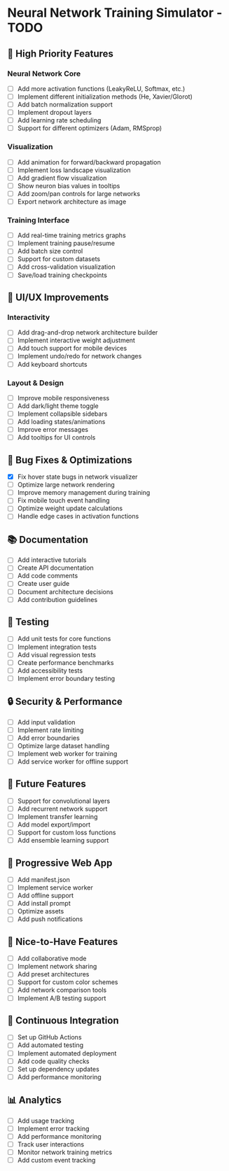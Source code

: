 # Neural Network Training Simulator - TODO

## 🚀 High Priority Features

### Neural Network Core
- [ ] Add more activation functions (LeakyReLU, Softmax, etc.)
- [ ] Implement different initialization methods (He, Xavier/Glorot)
- [ ] Add batch normalization support
- [ ] Implement dropout layers
- [ ] Add learning rate scheduling
- [ ] Support for different optimizers (Adam, RMSprop)

### Visualization
- [ ] Add animation for forward/backward propagation
- [ ] Implement loss landscape visualization
- [ ] Add gradient flow visualization
- [ ] Show neuron bias values in tooltips
- [ ] Add zoom/pan controls for large networks
- [ ] Export network architecture as image

### Training Interface
- [ ] Add real-time training metrics graphs
- [ ] Implement training pause/resume
- [ ] Add batch size control
- [ ] Support for custom datasets
- [ ] Add cross-validation visualization
- [ ] Save/load training checkpoints

## 🎨 UI/UX Improvements

### Interactivity
- [ ] Add drag-and-drop network architecture builder
- [ ] Implement interactive weight adjustment
- [ ] Add touch support for mobile devices
- [ ] Implement undo/redo for network changes
- [ ] Add keyboard shortcuts

### Layout & Design
- [ ] Improve mobile responsiveness
- [ ] Add dark/light theme toggle
- [ ] Implement collapsible sidebars
- [ ] Add loading states/animations
- [ ] Improve error messages
- [ ] Add tooltips for UI controls

## 🐛 Bug Fixes & Optimizations
- [x] Fix hover state bugs in network visualizer
- [ ] Optimize large network rendering
- [ ] Improve memory management during training
- [ ] Fix mobile touch event handling
- [ ] Optimize weight update calculations
- [ ] Handle edge cases in activation functions

## 📚 Documentation
- [ ] Add interactive tutorials
- [ ] Create API documentation
- [ ] Add code comments
- [ ] Create user guide
- [ ] Document architecture decisions
- [ ] Add contribution guidelines

## 🧪 Testing
- [ ] Add unit tests for core functions
- [ ] Implement integration tests
- [ ] Add visual regression tests
- [ ] Create performance benchmarks
- [ ] Add accessibility tests
- [ ] Implement error boundary testing

## 🔒 Security & Performance
- [ ] Add input validation
- [ ] Implement rate limiting
- [ ] Add error boundaries
- [ ] Optimize large dataset handling
- [ ] Implement web worker for training
- [ ] Add service worker for offline support

## 🎯 Future Features
- [ ] Support for convolutional layers
- [ ] Add recurrent network support
- [ ] Implement transfer learning
- [ ] Add model export/import
- [ ] Support for custom loss functions
- [ ] Add ensemble learning support

## 📱 Progressive Web App
- [ ] Add manifest.json
- [ ] Implement service worker
- [ ] Add offline support
- [ ] Add install prompt
- [ ] Optimize assets
- [ ] Add push notifications

## 🌟 Nice-to-Have Features
- [ ] Add collaborative mode
- [ ] Implement network sharing
- [ ] Add preset architectures
- [ ] Support for custom color schemes
- [ ] Add network comparison tools
- [ ] Implement A/B testing support

## 🔄 Continuous Integration
- [ ] Set up GitHub Actions
- [ ] Add automated testing
- [ ] Implement automated deployment
- [ ] Add code quality checks
- [ ] Set up dependency updates
- [ ] Add performance monitoring

## 📊 Analytics
- [ ] Add usage tracking
- [ ] Implement error tracking
- [ ] Add performance monitoring
- [ ] Track user interactions
- [ ] Monitor network training metrics
- [ ] Add custom event tracking

